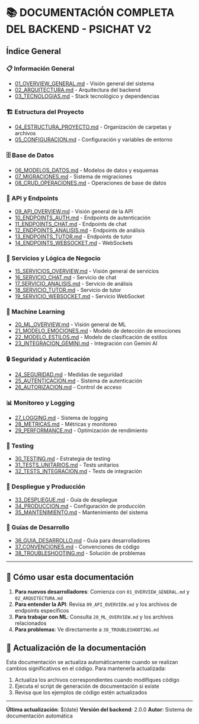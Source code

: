 # 📚 DOCUMENTACIÓN COMPLETA DEL BACKEND - PSICHAT V2

## Índice General

### 📋 Información General
- [01_OVERVIEW_GENERAL.md](./01_OVERVIEW_GENERAL.md) - Visión general del sistema
- [02_ARQUITECTURA.md](./02_ARQUITECTURA.md) - Arquitectura del backend
- [03_TECNOLOGIAS.md](./03_TECNOLOGIAS.md) - Stack tecnológico y dependencias

### 🏗️ Estructura del Proyecto
- [04_ESTRUCTURA_PROYECTO.md](./04_ESTRUCTURA_PROYECTO.md) - Organización de carpetas y archivos
- [05_CONFIGURACION.md](./05_CONFIGURACION.md) - Configuración y variables de entorno

### 🗄️ Base de Datos
- [06_MODELOS_DATOS.md](./06_MODELOS_DATOS.md) - Modelos de datos y esquemas
- [07_MIGRACIONES.md](./07_MIGRACIONES.md) - Sistema de migraciones
- [08_CRUD_OPERACIONES.md](./08_CRUD_OPERACIONES.md) - Operaciones de base de datos

### 🔌 API y Endpoints
- [09_API_OVERVIEW.md](./09_API_OVERVIEW.md) - Visión general de la API
- [10_ENDPOINTS_AUTH.md](./10_ENDPOINTS_AUTH.md) - Endpoints de autenticación
- [11_ENDPOINTS_CHAT.md](./11_ENDPOINTS_CHAT.md) - Endpoints de chat
- [12_ENDPOINTS_ANALISIS.md](./12_ENDPOINTS_ANALISIS.md) - Endpoints de análisis
- [13_ENDPOINTS_TUTOR.md](./13_ENDPOINTS_TUTOR.md) - Endpoints de tutor
- [14_ENDPOINTS_WEBSOCKET.md](./14_ENDPOINTS_WEBSOCKET.md) - WebSockets

### 🤖 Servicios y Lógica de Negocio
- [15_SERVICIOS_OVERVIEW.md](./15_SERVICIOS_OVERVIEW.md) - Visión general de servicios
- [16_SERVICIO_CHAT.md](./16_SERVICIO_CHAT.md) - Servicio de chat
- [17_SERVICIO_ANALISIS.md](./17_SERVICIO_ANALISIS.md) - Servicio de análisis
- [18_SERVICIO_TUTOR.md](./18_SERVICIO_TUTOR.md) - Servicio de tutor
- [19_SERVICIO_WEBSOCKET.md](./19_SERVICIO_WEBSOCKET.md) - Servicio WebSocket

### 🧠 Machine Learning
- [20_ML_OVERVIEW.md](./20_ML_OVERVIEW.md) - Visión general de ML
- [21_MODELO_EMOCIONES.md](./21_MODELO_EMOCIONES.md) - Modelo de detección de emociones
- [22_MODELO_ESTILOS.md](./22_MODELO_ESTILOS.md) - Modelo de clasificación de estilos
- [23_INTEGRACION_GEMINI.md](./23_INTEGRACION_GEMINI.md) - Integración con Gemini AI

### 🔒 Seguridad y Autenticación
- [24_SEGURIDAD.md](./24_SEGURIDAD.md) - Medidas de seguridad
- [25_AUTENTICACION.md](./25_AUTENTICACION.md) - Sistema de autenticación
- [26_AUTORIZACION.md](./26_AUTORIZACION.md) - Control de acceso

### 📊 Monitoreo y Logging
- [27_LOGGING.md](./27_LOGGING.md) - Sistema de logging
- [28_METRICAS.md](./28_METRICAS.md) - Métricas y monitoreo
- [29_PERFORMANCE.md](./29_PERFORMANCE.md) - Optimización de rendimiento

### 🧪 Testing
- [30_TESTING.md](./30_TESTING.md) - Estrategia de testing
- [31_TESTS_UNITARIOS.md](./31_TESTS_UNITARIOS.md) - Tests unitarios
- [32_TESTS_INTEGRACION.md](./32_TESTS_INTEGRACION.md) - Tests de integración

### 🚀 Despliegue y Producción
- [33_DESPLIEGUE.md](./33_DESPLIEGUE.md) - Guía de despliegue
- [34_PRODUCCION.md](./34_PRODUCCION.md) - Configuración de producción
- [35_MANTENIMIENTO.md](./35_MANTENIMIENTO.md) - Mantenimiento del sistema

### 📝 Guías de Desarrollo
- [36_GUIA_DESARROLLO.md](./36_GUIA_DESARROLLO.md) - Guía para desarrolladores
- [37_CONVENCIONES.md](./37_CONVENCIONES.md) - Convenciones de código
- [38_TROUBLESHOOTING.md](./38_TROUBLESHOOTING.md) - Solución de problemas

---

## 📖 Cómo usar esta documentación

1. **Para nuevos desarrolladores**: Comienza con `01_OVERVIEW_GENERAL.md` y `02_ARQUITECTURA.md`
2. **Para entender la API**: Revisa `09_API_OVERVIEW.md` y los archivos de endpoints específicos
3. **Para trabajar con ML**: Consulta `20_ML_OVERVIEW.md` y los archivos relacionados
4. **Para problemas**: Ve directamente a `38_TROUBLESHOOTING.md`

## 🔄 Actualización de la documentación

Esta documentación se actualiza automáticamente cuando se realizan cambios significativos en el código. Para mantenerla actualizada:

1. Actualiza los archivos correspondientes cuando modifiques código
2. Ejecuta el script de generación de documentación si existe
3. Revisa que los ejemplos de código estén actualizados

---

**Última actualización**: $(date)
**Versión del backend**: 2.0.0
**Autor**: Sistema de documentación automática 
